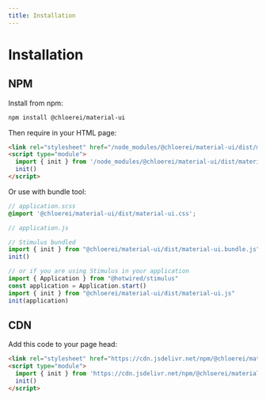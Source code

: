 ```yaml
---
title: Installation
---
```


# Installation

## NPM

Install from npm:

```bash
npm install @chloerei/material-ui
```

Then require in your HTML page:

```html
<link rel="stylesheet" href="/node_modules/@chloerei/material-ui/dist/material-ui.css">
<script type="module">
  import { init } from '/node_modules/@chloerei/material-ui/dist/material-ui.bundle.js'
  init()
</script>
```

Or use with bundle tool:

```scss
// application.scss
@import '@chloerei/material-ui/dist/material-ui.css';
```

```javascript
// application.js

// Stimulus bundled
import { init } from "@chloerei/material-ui/dist/material-ui.bundle.js"
init()

// or if you are using Stimulus in your application
import { Application } from "@hotwired/stimulus"
const application = Application.start()
import { init } from "@chloerei/material-ui/dist/material-ui.js"
init(application)
```

## CDN

Add this code to your page head:

```html
<link rel="stylesheet" href="https://cdn.jsdelivr.net/npm/@chloerei/material-ui@0.0.13/dist/material-ui.css">
<script type="module">
  import { init } from 'https://cdn.jsdelivr.net/npm/@chloerei/material-ui@0.0.13/dist/material-ui.bundle.js'
  init()
</script>
```
